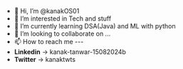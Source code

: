 - 👋 Hi, I’m @kanakOS01
- 👀 I’m interested in Tech and stuff
- 🌱 I’m currently learning DSA(Java) and ML with python
- 💞️ I’m looking to collaborate on ...
- 📫 How to reach me ---
- **Linkedin** -> kanak-tanwar-15082024b
- **Twitter** -> kanaktwts

<!---
kanakOS01/kanakOS01 is a ✨ special ✨ repository because its `README.md` (this file) appears on your GitHub profile.
You can click the Preview link to take a look at your changes.
--->
